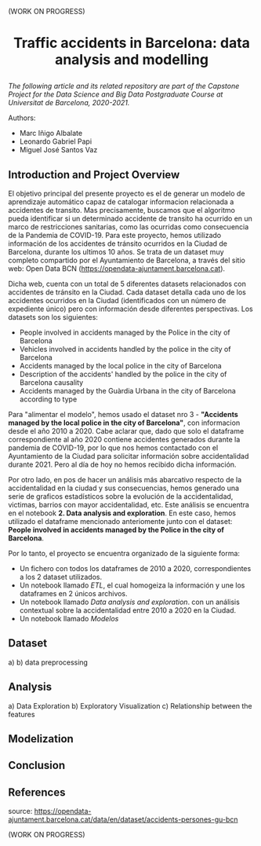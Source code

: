 
(WORK ON PROGRESS)


#  <div align="center"> Traffic accidents in Barcelona: data analysis and modelling  </p>

*The following article and its related repository are part of the Capstone Project for the Data Science and Big Data Postgraduate Course at Universitat de Barcelona, 2020-2021.*

Authors:

* Marc Iñigo Albalate
* Leonardo Gabriel Papi
* Miguel José Santos Vaz


## Introduction and Project Overview

El objetivo principal del presente proyecto es el de generar un modelo de aprendizaje automático capaz de catalogar informacion relacionada a accidentes de transito. Mas precisamente, buscamos que el algoritmo pueda identificar si un determinado accidente de transito ha ocurrido en un marco de restricciones sanitarias, como las ocurridas como consecuencia de la Pandemia de COVID-19.
Para este proyecto, hemos utilizado información de los accidentes de tránsito ocurridos en la Ciudad de Barcelona, durante los ultimos 10 años. Se trata de un dataset muy completo compartido por el Ayuntamiento de Barcelona, a través del sitio web: Open Data BCN (https://opendata-ajuntament.barcelona.cat).

Dicha web, cuenta con un total de 5 diferentes datasets relacionados con accidentes de tránsito en la Ciudad. Cada dataset detalla cada uno de los accidentes ocurridos en la Ciudad (identificados con un número de expediente único) pero con información desde diferentes perspectivas. Los datasets son los siguientes:

* People involved in accidents managed by the Police in the city of Barcelona 
* Vehicles involved in accidents handled by the police in the city of Barcelona 
* Accidents managed by the local police in the city of Barcelona
* Description of the accidents' handled by the police in the city of Barcelona causality 
* Accidents managed by the Guàrdia Urbana in the city of Barcelona according to type

Para "alimentar el modelo", hemos usado el dataset nro 3 - **"Accidents managed by the local police in the city of Barcelona"**, con informacion desde el año 2010 a 2020. Cabe aclarar que, dado que solo el dataframe correspondiente al año 2020 contiene accidentes generados durante la pandemia de COVID-19, por lo que nos hemos contactado con el Ayuntamiento de la Ciudad para solicitar información sobre accidentalidad durante 2021. Pero al día de hoy no hemos recibido dicha información.

Por otro lado, en pos de hacer un análisis más abarcativo respecto de la accidentalidad en la ciudad y sus consecuencias, hemos generado una serie de graficos estadísticos sobre la evolución de la accidentalidad, victimas, barrios con mayor accidentalidad, etc. Este análisis se encuentra en el notebook 
**2. Data analysis and exploration**. En este caso, hemos utilizado el dataframe mencionado anteriomente junto con el dataset: **People involved in accidents managed by the Police in the city of Barcelona**.

Por lo tanto, el proyecto se encuentra organizado de la siguiente forma:

* Un fichero con todos los dataframes de 2010 a 2020, correspondientes a los 2 dataset utilizados.
* Un notebook llamado *ETL*, el cual homogeiza la información y une los dataframes en 2 únicos archivos.
* Un notebook llamado *Data analysis and exploration*. con un análisis contextual sobre la accidentalidad entre 2010 a 2020 en la Ciudad.
* Un notebook llamado *Modelos* 

## Dataset
  a)
  b) data preprocessing 

## Analysis
 a) Data Exploration
 b) Exploratory Visualization
 c) Relationship between the features

## Modelization

## Conclusion

## References


source: https://opendata-ajuntament.barcelona.cat/data/en/dataset/accidents-persones-gu-bcn


(WORK ON PROGRESS)
